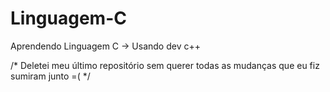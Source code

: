 # Linguagem-C
Aprendendo Linguagem C -> Usando dev c++  

/* Deletei meu último repositório sem querer
todas as mudanças que eu fiz sumiram junto =( */
